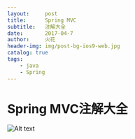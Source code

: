 ```yaml
---
layout:     post
title:      Spring MVC
subtitle:   注解大全
date:       2017-04-7
author:     火花
header-img: img/post-bg-ios9-web.jpg
catalog: true
tags:
    - java
    - Spring
---
```

# Spring MVC注解大全 #
![Alt text](https://cl.ly/0A3B3R2S0v3k/%E5%BE%AE%E4%BF%A1%E6%88%AA%E5%9B%BE_20180404140406.png)